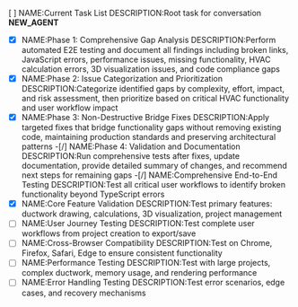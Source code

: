 [ ] NAME:Current Task List DESCRIPTION:Root task for conversation __NEW_AGENT__
-[x] NAME:Phase 1: Comprehensive Gap Analysis DESCRIPTION:Perform automated E2E testing and document all findings including broken links, JavaScript errors, performance issues, missing functionality, HVAC calculation errors, 3D visualization issues, and code compliance gaps
-[x] NAME:Phase 2: Issue Categorization and Prioritization DESCRIPTION:Categorize identified gaps by complexity, effort, impact, and risk assessment, then prioritize based on critical HVAC functionality and user workflow impact
-[x] NAME:Phase 3: Non-Destructive Bridge Fixes DESCRIPTION:Apply targeted fixes that bridge functionality gaps without removing existing code, maintaining production standards and preserving architectural patterns
-[/] NAME:Phase 4: Validation and Documentation DESCRIPTION:Run comprehensive tests after fixes, update documentation, provide detailed summary of changes, and recommend next steps for remaining gaps
-[/] NAME:Comprehensive End-to-End Testing DESCRIPTION:Test all critical user workflows to identify broken functionality beyond TypeScript errors
-[x] NAME:Core Feature Validation DESCRIPTION:Test primary features: ductwork drawing, calculations, 3D visualization, project management
-[ ] NAME:User Journey Testing DESCRIPTION:Test complete user workflows from project creation to export/save
-[ ] NAME:Cross-Browser Compatibility DESCRIPTION:Test on Chrome, Firefox, Safari, Edge to ensure consistent functionality
-[ ] NAME:Performance Testing DESCRIPTION:Test with large projects, complex ductwork, memory usage, and rendering performance
-[ ] NAME:Error Handling Testing DESCRIPTION:Test error scenarios, edge cases, and recovery mechanisms